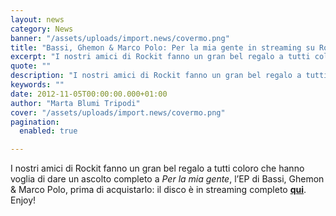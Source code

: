 ```yaml
---
layout: news
category: News
banner: "/assets/uploads/import.news/covermo.png"
title: "Bassi, Ghemon & Marco Polo: Per la mia gente in streaming su Rockit"
excerpt: "I nostri amici di Rockit fanno un gran bel regalo a tutti coloro che hanno voglia di dare un ascolto completo a Per la mia gente, l’EP di Bassi, Ghemon & Marco Polo, prima di acquistarlo: il disco è in streaming completo qui. Enjoy!"
quote: ""
description: "I nostri amici di Rockit fanno un gran bel regalo a tutti coloro che hanno voglia di dare un ascolto completo a Per la mia gente, l’EP di Bassi, Ghemon & Marco Polo, prima di acquistarlo: il disco è in streaming completo qui. Enjoy!"
keywords: ""
date: 2012-11-05T00:00:00.000+01:00
author: "Marta Blumi Tripodi"
cover: "/assets/uploads/import.news/covermo.png"
pagination:
  enabled: true

---
```


I nostri amici di Rockit fanno un gran bel regalo a tutti coloro che hanno voglia di dare un ascolto completo a _Per la mia gente_, l’EP di Bassi, Ghemon & Marco Polo, prima di acquistarlo: il disco è in streaming completo [**qui**](http://www.rockit.it/BassiMaestroGhemon/album/per-la-mia-gente/20706 "http://www.rockit.it/BassiMaestroGhemon/album/per-la-mia-gente/20706"). Enjoy!